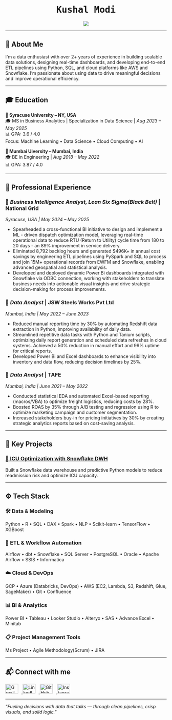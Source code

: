 <h1 align="center" style="font-family: 'Fira Code', monospace;">Kushal Modi</h1>

<p align="center">
  <img src="https://readme-typing-svg.herokuapp.com?font=Fira+Code&weight=600&size=22&duration=3000&pause=500&color=FF7F50&center=true&vCenter=true&width=950&height=60&lines=Hi+I'm+Kushal+Modi!;You+Can+even+call+me+Khush😉;Data+%26+Business+Intelligence+Analyst+with+2%2BYears+Years+of+Experience;From+Raw+Data+to+Real+Impact+%F0%9F%9A%80;Building+Scalable+Pipelines+%7C+Powering+Interactive+Dashboards;Leveraging+Data+for+Actionable+Outcomes" />
</p>

---

## 👋 About Me

I'm a data enthusiast with over 2+ years of experience in building scalable data solutions, designing real-time dashboards, and developing end-to-end ETL pipelines using Python, SQL, and cloud platforms like AWS and Snowflake. I’m passionate about using data to drive meaningful decisions and improve operational efficiency.

---

## 🎓 Education

**📍 Syracuse University – NY, USA**  
🎓 MS in Business Analytics | Specialization in Data Science | *Aug 2023 – May 2025*  
📊 GPA: 3.6 / 4.0  
Focus: Machine Learning • Data Science • Cloud Computing • AI  

**📍 Mumbai Uiversity – Mumbai, India**  
🎓 BE in Engineering | *Aug 2018 – May 2022*  
📊 GPA: 3.87 / 4.0  

---

## 💼 Professional Experience

### 🏢 *Business Intelligence Analyst, Lean Six Sigma(Black Belt)* | National Grid
*Syracuse, USA | May 2024 – May 2025*  
- Spearheaded a cross-functional BI initiative to design and implement a ML - driven dispatch optimization model, leveraging real-time operational data to reduce RTU (Return to Utility) cycle time from 180 to 20 days - an 89% improvement in service delivery.
- Eliminated 8,792 backlog hours and generated $496K+ in annual cost savings by engineering ETL pipelines using PySpark and SQL to process and join 15M+ operational records from EWFM and Snowflake, enabling advanced geospatial and statistical analysis.
- Developed and deployed dynamic Power Bi dashboards integrated with Snowflake via ODBC connection, working with stakeholders to translate business needs into actionable visual insights and drive strategic decision-making for process improvements.

 

### 🏢 *Data Analyst* | JSW Steels Works Pvt Ltd  
*Mumbai, India | May 2022 – June 2023*  
- Reduced manual reporting time by 30% by automating Redshift data extraction in Python, improving availability of daily data.
- Streamlined repetitive data tasks with Python and Tanium scripts, optimizing daily report generation and scheduled data refreshes
in cloud systems. Achieved a 50% reduction in manual effort and 99% uptime for critical reports.
- Developed Power Bi and Excel dashboards to enhance visibility into inventory and data flow, reducing decision timelines by 25%.
 

### 🏢 *Data Analyst* | TAFE  
*Mumbai, India | June 2021 – May 2022*  
- Conducted statistical EDA and automated Excel-based reporting (macros/VBA) to optimize freight logistics, reducing costs by 28%.
- Boosted ROAS by 35% through A/B testing and regression using R to optimize marketing campaign and customer segmentation. 
- Increased stakeholders buy-in for pricing initiatives by 30% by creating strategic analytics reports based on cost-saving analysis.

---

## 🧠 Key Projects

### [🏥 ICU Optimization with Snowflake DWH](https://github.com/BhaveshxPurohit/Optimizing-ICU-Management-with-Data-Warehousing)  
Built a Snowflake data warehouse and predictive Python models to reduce readmission risk and optimize ICU capacity.

---

## ⚙️ Tech Stack

### 🛠️ Data & Modeling  
Python • R • SQL • DAX • Spark • NLP • Scikit-learn • TensorFlow • XGBoost  

### 🔄 ETL & Workflow Automation  
Airflow • dbt • Snowflake • SQL Server • PostgreSQL • Oracle • Apache Airflow • SSIS • Informatica  

### ☁️ Cloud & DevOps  
GCP • Azure (Databricks, DevOps) • AWS (EC2, Lambda, S3, Redshift, Glue, SageMaker) • Git • Confluence 

### 📊 BI & Analytics  
Power BI • Tableau • Looker Studio • Alteryx • SAS • Advance Excel • Minitab 

### 📋 Project Management Tools  
Ms Project • Agile Methodology(Scrum) • JIRA 

---

## 📬 Connect with me

<p align="left">
  <a href="mailto:khushmodi08@gmail.com" target="_blank">
    <img src="https://img.icons8.com/color/48/000000/gmail--v1.png" alt="Gmail" height="30" width="40" style="margin-right:10px;" />
  </a>
  <a href="https://www.linkedin.com/in/kushalmodi08" target="_blank">
    <img src="https://raw.githubusercontent.com/rahuldkjain/github-profile-readme-generator/master/src/images/icons/Social/linked-in-alt.svg" alt="LinkedIn" height="30" width="40" style="margin-right:10px;" />
  </a>
  <a href="https://github.com/khushmodi08" target="_blank">
    <img src="https://raw.githubusercontent.com/rahuldkjain/github-profile-readme-generator/master/src/images/icons/Social/github.svg" alt="GitHub" height="30" width="40" style="margin-right:10px;" />
  </a>
  <a href="https://www.instagram.com/khushmodii/" target="_blank">
    <img src="https://raw.githubusercontent.com/rahuldkjain/github-profile-readme-generator/master/src/images/icons/Social/instagram.svg" alt="Instagram" height="30" width="40" />
  </a>
</p>

---

_"Fueling decisions with data that talks — through clean pipelines, crisp visuals, and solid logic."_  
